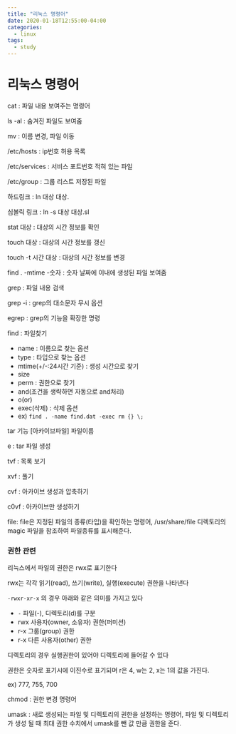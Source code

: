 ```yaml
---
title: "리눅스 명령어"
date: 2020-01-18T12:55:00-04:00
categories:
  - linux
tags:
  - study
---
```


# 리눅스 명령어

cat : 파일 내용 보여주는 명령어

ls -al : 숨겨진 파일도 보여줌

mv : 이름 변경, 파일 이동

/etc/hosts : ip번호 허용 목록

/etc/services : 서비스 포트번호 적혀 있는 파일

/etc/group : 그룹 리스트 저장된 파일

하드링크 :  ln 대상 대상.

심볼릭 링크 : ln -s 대상 대상.sl

stat 대상 : 대상의 시간 정보를 확인

touch 대상 : 대상의 시간 정보를 갱신

touch -t 시간 대상 : 대상의 시간 정보를 변경

find . -mtime -숫자 : 숫자 날짜에 이내에 생성된 파일 보여줌

grep : 파일 내용 검색

grep -i : grep의 대소문자 무시 옵션 

egrep : grep의 기능을 확장한 명령

find : 파일찾기
- name : 이름으로 찾는 옵션
- type : 타입으로 찾는 옵션
- mtime(+/-:24시간 기준) : 생성 시간으로 찾기
- size
- perm : 권한으로 찾기
- and(조건을 생략하면 자동으로 and처리)
- o(or)
- exec(삭제) : 삭제 옵션 
- ex) ``` find . -name find.dat -exec rm {} \; ```

tar 기능 [아카이브파일] 파일이름

e : tar 파일 생성

tvf : 목록 보기

xvf : 풀기

cvf : 아카이브 생성과 압축하기

c0vf : 아카이브만 생성하기

file: file은 지정된 파일의 종류(타입)을 확인하는 명령어, /usr/share/file 디렉토리의 magic 파일을 참조하여 파일종류를 표시해준다.

### 권한 관련
리눅스에서 파일의 권한은 rwx로 표기한다

rwx는 각각 읽기(read), 쓰기(write), 실행(execute) 권한을 나타낸다

``` -rwxr-xr-x ``` 의 경우 아래와 같은 의미를 가지고 있다

- ```-``` 파일(-), 디렉토리(d)를 구분
- rwx  사용자(owner, 소유자) 권한(퍼미션)
- r-x  그룹(group) 권한
- r-x  다른 사용자(other) 권한

디렉토리의 경우 실행권한이 있어야 디렉토리에 들어갈 수 있다

권한은 숫자로 표기시에 이진수로 표기되며 r은 4, w는 2, x는 1의 값을 가진다.

ex) 777, 755, 700

chmod : 권한 변경 명령어

umask : 새로 생성되는 파일 및 디렉토리의 권한을 설정하는 명령어, 파일 및 디렉토리가 생성 될 때 최대 권한 수치에서 umask를 뺀 값 만큼 권한을 준다.
